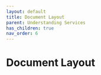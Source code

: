 ```yaml
---
layout: default
title: Document Layout
parent: Understanding Services
has_children: true
nav_order: 6
---
```


# Document Layout

